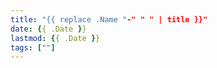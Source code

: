 ```yaml
---
title: "{{ replace .Name "-" " " | title }}"
date: {{ .Date }}
lastmod: {{ .Date }}
tags: [""]
---
```

